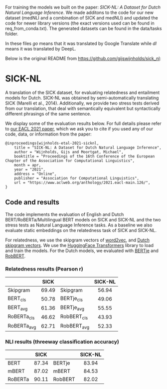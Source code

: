 For training the models we built on the paper: *SICK-NL: A Dataset for Dutch Natural Language Inference*. We made additons to the code for our new dataset (medNLI and a combination of SICK and medNLI) and updated the code for newer library versions (the exact versions used can be found in req_from_conda.txt). The generated datasets can be found in the data/tasks folder.

In these files *go* means that it was translated by Google Translate while *dl* means it was translated by DeepL.

Below is the original README from https://github.com/gijswijnholds/sick_nl:

# SICK-NL

A translation of the SICK dataset, for evaluating relatedness and entailment models for Dutch. SICK-NL was obtained by semi-automatically translating SICK (Marelli et al., 2014). Additionally, we provide two stress tests derived from our translation, that deal with semantically equivalent but syntactically different phrasings of the same sentence.

We display some of the evaluation results below. For full details please refer to [our EACL 2021 paper], which we ask you to cite if you used any of our code, data, or information from the paper:

```
@inproceedings{wijnholds-etal-2021-sicknl,
    title = "SICK-NL: A Dataset for Dutch Natural Language Inference",
    author = "Wijnholds, Gijs and Moortgat, Michael",
    booktitle = "Proceedings of the 16th Conference of the European Chapter of the Association for Computational Linguistics",
    month = apr,
    year = "2021",
    address = "Online",
    publisher = "Association for Computational Linguistics",
    url = "https://www.aclweb.org/anthology/2021.eacl-main.126/",
}
```

## Code and results

The code implements the evaluation of English and Dutch BERT/RoBERTa/Multilingual BERT models on SICK and SICK-NL and the two stress tests as Natural Language Inference tasks. As a baseline we also evaluate static embeddings on the relatedness task of SICK and SICK-NL.

For relatedness, we use the skipgram vectors of [word2vec][skipgram_vectors], and [Dutch skipgram vectors][dutch_skipgram_vectors]. We use the [HuggingFace Transformers][transformers] library to load and train the models.
For the Dutch models, we evaluated with [BERTje][bertje] and [RobBERT][robbert].

### Relatedness results (Pearson r)
|                       | SICK  |                       | SICK-NL |
| --------------------- |:-----:| --------------------- |:-------:|
| Skipgram              | 69.49 | Skipgram              |  56.94  |
| BERT<sub>cls</sub>    | 50.78 | BERTje<sub>cls</sub>  |  49.06  |
| BERT<sub>avg</sub>    | 61.36 | BERTje<sub>avg</sub>  |  55.55  |
| RoBERTa<sub>cls</sub> | 46.62 | RobBERT<sub>cls</sub> |  43.93  |
| RoBERTa<sub>avg</sub> | 62.71 | RobBERT<sub>avg</sub> |  52.33  |


### NLI results (threeway classification accuracy)
|         | SICK  |         | SICK-NL |
| ------- |:-----:| ------- |:-------:|
| BERT    | 87.34 | BERTje  |  83.94  |
| mBERT   | 87.02 | mBERT   |  84.53  |
| RoBERTa | 90.11 | RobBERT |  82.02  |


[skipgram_vectors]: https://code.google.com/archive/p/word2vec/
[dutch_skipgram_vectors]: https://github.com/clips/dutchembeddings
[transformers]: https://github.com/huggingface/transformers
[bertje]: https://github.com/wietsedv/bertje
[robbert]: https://github.com/iPieter/RobBERT
[our EACL 2021 paper]: https://www.aclweb.org/anthology/2021.eacl-main.126/
